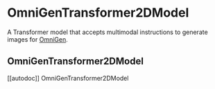 <!--Copyright 2024 The HuggingFace Team. All rights reserved.

Licensed under the Apache License, Version 2.0 (the "License"); you may not use this file except in compliance with
the License. You may obtain a copy of the License at

http://www.apache.org/licenses/LICENSE-2.0

Unless required by applicable law or agreed to in writing, software distributed under the License is distributed on
an "AS IS" BASIS, WITHOUT WARRANTIES OR CONDITIONS OF ANY KIND, either express or implied. See the License for the
specific language governing permissions and limitations under the License.
-->

# OmniGenTransformer2DModel

A Transformer model that accepts multimodal instructions to generate images for [OmniGen](https://github.com/VectorSpaceLab/OmniGen/).

## OmniGenTransformer2DModel

[[autodoc]] OmniGenTransformer2DModel

